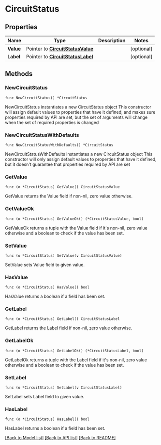 # CircuitStatus

## Properties

Name | Type | Description | Notes
------------ | ------------- | ------------- | -------------
**Value** | Pointer to [**CircuitStatusValue**](CircuitStatusValue.md) |  | [optional] 
**Label** | Pointer to [**CircuitStatusLabel**](CircuitStatusLabel.md) |  | [optional] 

## Methods

### NewCircuitStatus

`func NewCircuitStatus() *CircuitStatus`

NewCircuitStatus instantiates a new CircuitStatus object
This constructor will assign default values to properties that have it defined,
and makes sure properties required by API are set, but the set of arguments
will change when the set of required properties is changed

### NewCircuitStatusWithDefaults

`func NewCircuitStatusWithDefaults() *CircuitStatus`

NewCircuitStatusWithDefaults instantiates a new CircuitStatus object
This constructor will only assign default values to properties that have it defined,
but it doesn't guarantee that properties required by API are set

### GetValue

`func (o *CircuitStatus) GetValue() CircuitStatusValue`

GetValue returns the Value field if non-nil, zero value otherwise.

### GetValueOk

`func (o *CircuitStatus) GetValueOk() (*CircuitStatusValue, bool)`

GetValueOk returns a tuple with the Value field if it's non-nil, zero value otherwise
and a boolean to check if the value has been set.

### SetValue

`func (o *CircuitStatus) SetValue(v CircuitStatusValue)`

SetValue sets Value field to given value.

### HasValue

`func (o *CircuitStatus) HasValue() bool`

HasValue returns a boolean if a field has been set.

### GetLabel

`func (o *CircuitStatus) GetLabel() CircuitStatusLabel`

GetLabel returns the Label field if non-nil, zero value otherwise.

### GetLabelOk

`func (o *CircuitStatus) GetLabelOk() (*CircuitStatusLabel, bool)`

GetLabelOk returns a tuple with the Label field if it's non-nil, zero value otherwise
and a boolean to check if the value has been set.

### SetLabel

`func (o *CircuitStatus) SetLabel(v CircuitStatusLabel)`

SetLabel sets Label field to given value.

### HasLabel

`func (o *CircuitStatus) HasLabel() bool`

HasLabel returns a boolean if a field has been set.


[[Back to Model list]](../README.md#documentation-for-models) [[Back to API list]](../README.md#documentation-for-api-endpoints) [[Back to README]](../README.md)


